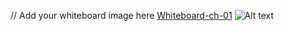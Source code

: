 // Add your whiteboard image here
[Whiteboard-ch-01](javascript/code-challenges/tree-challenges/challenge01/white-board-challenge-01.JPG)
<img title="Whiteboard-ch-01" alt="Alt text" src="/home/fatimakh/Code-Challenges-and-Algorithms/javascript/code-challenges/tree-challenges/challenge01/white-board-challenge-01.JPG">